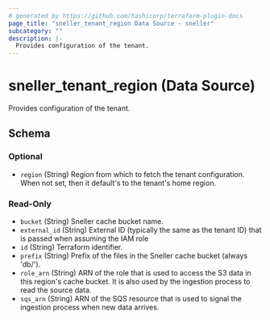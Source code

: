 ```yaml
---
# generated by https://github.com/hashicorp/terraform-plugin-docs
page_title: "sneller_tenant_region Data Source - sneller"
subcategory: ""
description: |-
  Provides configuration of the tenant.
---
```


# sneller_tenant_region (Data Source)

Provides configuration of the tenant.



<!-- schema generated by tfplugindocs -->
## Schema

### Optional

- `region` (String) Region from which to fetch the tenant configuration. When not set, then it default's to the tenant's home region.

### Read-Only

- `bucket` (String) Sneller cache bucket name.
- `external_id` (String) External ID (typically the same as the tenant ID) that is passed when assuming the IAM role
- `id` (String) Terraform identifier.
- `prefix` (String) Prefix of the files in the Sneller cache bucket (always 'db/').
- `role_arn` (String) ARN of the role that is used to access the S3 data in this region's cache bucket. It is also used by the ingestion process to read the source data.
- `sqs_arn` (String) ARN of the SQS resource that is used to signal the ingestion process when new data arrives.


